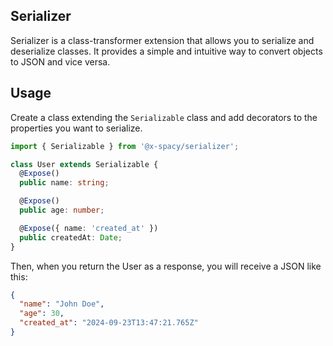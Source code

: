 ## Serializer

Serializer is a class-transformer extension that allows you to serialize and deserialize classes. It provides a simple and intuitive way to convert objects to JSON and vice versa.

## Usage

Create a class extending the `Serializable` class and add decorators to the properties you want to serialize.

```ts
import { Serializable } from '@x-spacy/serializer';

class User extends Serializable {
  @Expose()
  public name: string;

  @Expose()
  public age: number;

  @Expose({ name: 'created_at' })
  public createdAt: Date;
}
```

Then, when you return the User as a response, you will receive a JSON like this:

```json
{
  "name": "John Doe",
  "age": 30,
  "created_at": "2024-09-23T13:47:21.765Z"
}
```
